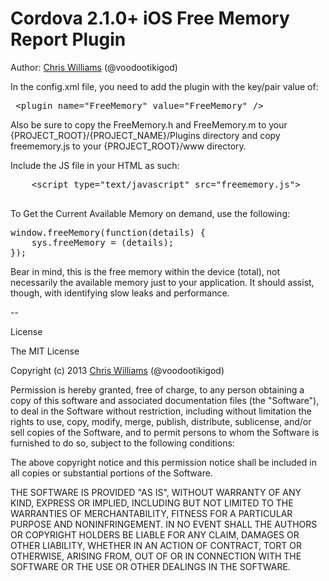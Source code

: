 # Cordova 2.1.0+ iOS Free Memory Report Plugin 


Author: [Chris Williams](http://www.twitter.com/voodootikigod) (@voodootikigod)

In the config.xml file, you need to add the plugin with the key/pair value of:

<pre>
 &lt;plugin name="FreeMemory" value="FreeMemory" />
</pre>

Also be sure to copy the FreeMemory.h and FreeMemory.m to your {PROJECT_ROOT}/{PROJECT_NAME}/Plugins directory and copy freememory.js to your {PROJECT_ROOT}/www directory.

Include the JS file in your HTML as such:

<pre>
	&lt;script type="text/javascript" src="freememory.js"></script>
</pre>


To Get the Current Available Memory on demand, use the following:

<pre>
window.freeMemory(function(details) {
    sys.freeMemory = (details);
});
</pre>

Bear in mind, this is the free memory within the device (total), not necessarily the available memory just to your application. It should assist, though, with identifying slow leaks and performance.



--


License

The MIT License

Copyright (c) 2013 [Chris Williams](http://www.twitter.com/voodootikigod) (@voodootikigod)

Permission is hereby granted, free of charge, to any person obtaining a copy of this software and associated documentation files (the "Software"), to deal in the Software without restriction, including without limitation the rights to use, copy, modify, merge, publish, distribute, sublicense, and/or sell copies of the Software, and to permit persons to whom the Software is furnished to do so, subject to the following conditions:

The above copyright notice and this permission notice shall be included in all copies or substantial portions of the Software.

THE SOFTWARE IS PROVIDED "AS IS", WITHOUT WARRANTY OF ANY KIND, EXPRESS OR IMPLIED, INCLUDING BUT NOT LIMITED TO THE WARRANTIES OF MERCHANTABILITY, FITNESS FOR A PARTICULAR PURPOSE AND NONINFRINGEMENT. IN NO EVENT SHALL THE AUTHORS OR COPYRIGHT HOLDERS BE LIABLE FOR ANY CLAIM, DAMAGES OR OTHER LIABILITY, WHETHER IN AN ACTION OF CONTRACT, TORT OR OTHERWISE, ARISING FROM, OUT OF OR IN CONNECTION WITH THE SOFTWARE OR THE USE OR OTHER DEALINGS IN THE SOFTWARE.